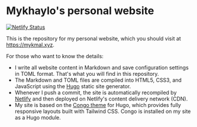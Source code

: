 # Mykhaylo's personal website

[![Netlify Status](https://api.netlify.com/api/v1/badges/ad4da146-2666-4ab0-8d9e-c7c2474c1ef1/deploy-status)](https://app.netlify.com/sites/mykmal/deploys)

This is the repository for my personal website, which you should visit at <https://mykmal.xyz>.

For those who want to know the details:

- I write all website content in Markdown and save configuration settings in TOML format. That's what you will find in this repository.
- The Markdown and TOML files are compiled into HTML5, CSS3, and JavaScript using the [Hugo](https://gohugo.io/) static site generator.
- Whenever I push a commit, the site is automatically recompiled by [Netlify](https://www.netlify.com/) and then deployed on Netlify's content delivery network (CDN).
- My site is based on the [Congo theme](https://github.com/jpanther/congo) for Hugo, which provides fully responsive layouts built with Tailwind CSS. Congo is installed on my site as a Hugo module.

